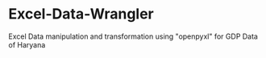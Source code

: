 # Excel-Data-Wrangler
Excel Data manipulation and transformation using "openpyxl" for GDP Data of Haryana
